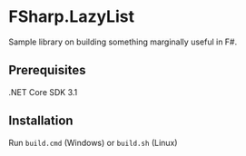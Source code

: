 # FSharp.LazyList

Sample library on building something marginally useful in F#.

## Prerequisites

.NET Core SDK 3.1

## Installation

Run `build.cmd` (Windows) or `build.sh` (Linux)